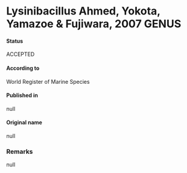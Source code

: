 Lysinibacillus Ahmed, Yokota, Yamazoe & Fujiwara, 2007 GENUS
=======

#### Status
ACCEPTED

#### According to
World Register of Marine Species

#### Published in
null

#### Original name
null

### Remarks
null
